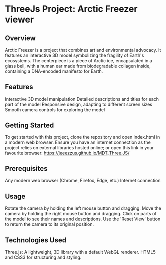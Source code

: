 # ThreeJs Project: Arctic Freezer viewer
## Overview
Arctic Freezer is a project that combines art and environmental advocacy. It features an interactive 3D model symbolizing the fragility of Earth's ecosystems. The centerpiece is a piece of Arctic ice, encapsulated in a glass bell, with a human ear made from biodegradable collagen inside, containing a DNA-encoded manifesto for Earth.

## Features
Interactive 3D model manipulation
Detailed descriptions and titles for each part of the model
Responsive design, adapting to different screen sizes
Smooth camera controls for exploring the model

## Getting Started
To get started with this project, clone the repository and open index.html in a modern web browser. Ensure you have an internet connection as the project relies on external libraries hosted online; or open this link in your favourite browser: https://jeeezzus.github.io/MDT_Three.JS/

## Prerequisites
Any modern web browser (Chrome, Firefox, Edge, etc.)
Internet connection

## Usage
Rotate the camera by holding the left mouse button and dragging.
Move the camera by holding the right mouse button and dragging.
Click on parts of the model to see their names and descriptions.
Use the 'Reset View' button to return the camera to its original position.

## Technologies Used
Three.js: A lightweight, 3D library with a default WebGL renderer.
HTML5 and CSS3 for structuring and styling.
